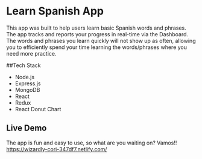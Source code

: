 # Learn Spanish App

This app was built to help users learn basic Spanish words and phrases. The app tracks and reports your progress in real-time via the Dashboard. The words and phrases you learn quickly will not show up as often, allowing you to efficiently spend your time learning the words/phrases where you need more practice.

##Tech Stack
* Node.js
* Express.js
* MongoDB
* React
* Redux
* React Donut Chart 

## Live Demo
The app is fun and easy to use, so what are you waiting on? Vamos!!
https://wizardly-cori-347df7.netlify.com/
